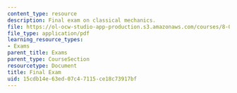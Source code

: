 ```yaml
---
content_type: resource
description: Final exam on classical mechanics.
file: https://ol-ocw-studio-app-production.s3.amazonaws.com/courses/8-012-physics-i-classical-mechanics-fall-2008/15cdb14e63ed07c47115ce18c73917bf_final.pdf
file_type: application/pdf
learning_resource_types:
- Exams
parent_title: Exams
parent_type: CourseSection
resourcetype: Document
title: Final Exam
uid: 15cdb14e-63ed-07c4-7115-ce18c73917bf
---
```

